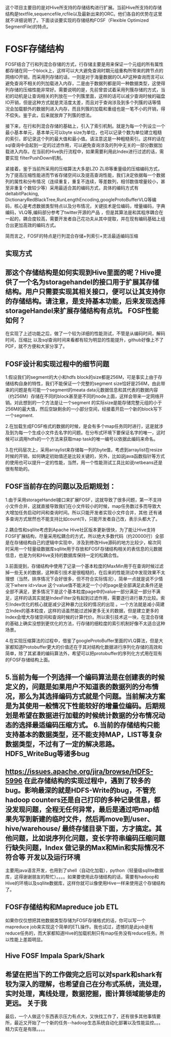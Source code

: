   这个项目主要目的是对Hive所支持的存储结构进行扩展。当前Hive所支持的存储结构是textfile,sequencefile,rcfile以及最新出来的ORC。他们各自的优势在这里就不详细说明了。下面谈谈要实现的存储结构FOSF（Flexible Optimized SegmentFile)的特点。
 
FOSF存储结构
=========
   FOSF结合了行和列混合存储的方式，行存储主要是用来保证一个元组的所有属性都存储在同一个block上，这样可以大大避免查询时期元组重构所带来的跨节点的网络IO开销，而采用列存储的话，一则是对于海量数据的OLAP这种查询而言可以避免查询不相关的列加载进入内存，二是由于数据列都是同一种数据类型，这使得列存储的压缩性能非常好。需要说明的是，先前曾尝试着采用列簇存储的方式，当初的动机是让查询相关的列放在一个列簇里面，这样的话可以减少查询时候的磁盘IO开销，但是这种方式就是灵活度太差，而且对于查询涉及到多个列簇的话等情况会加载额外的数据列进入内存，而且列簇的加载和重组也是一笔不小的开销，得不偿失。鉴于此，后来就放弃了列簇的想法。
  
   接下来，在行和列混合存储的基础上，引入了索引机制。就是为每一个列设立一个最小基本单元，基本单元可以byte size为单位，也可以记录个数为单位建立粗糙的索引，即记录这个列的最大值和最小值。请注意这是一种粗糙索引。这样的话在sql查询中会起到一定的过滤作用，可以避免查询涉及的列中无关的一部分数据加载进入内存。在当前的Hive执行流程中，如果需要利用此Index进行过滤的话，需要实现 filterPushDown机制。
    
     
   紧接着，鉴于当前所采用的压缩算法大多是LZO ZLIB等重量级的压缩编码方式，为了提高压缩性能进而节省存储空间以及提高查询性能，我们决定依据每一个数据列的属性和分布情况（连续重复，重复不连续，等差数列，相邻数值增量较小，甚至非重复个数较少等）采用最适合其的编码方式，具体的编码方式有deltabitPacking, DictionaryRedBlackTree,RunLengthEncoding,googleProtoBufferVLQ等编码，核心是考虑数据类型特点以及分布情况，关键技术是位编码，增量编码，字典编码，VLQ等,编码部分参考了twitter开源的产品 ，但是其算法是和其程序耦合在一起的，耦合度较高，需要开发者自己花功夫从其中提取，并在现有编码基础上组合出更加高效的编码方式。
   
   简而言之，FOSF的特点是行列混合存储+列索引+灵活最适编码压缩
   
实现方式
----
   那这个存储结构是如何实现到Hive里面的呢？Hive提供了一个名为storagehandel的接口用于扩展其存储结构。用户只需要实现其相关接口，便可以让其支持你的存储结构。请注意，是支持基本功能，后来发现选择storageHandel来扩展存储结构有点坑。
FOSF性能如何？
----
   在实现了上述功能之后，做了一个较为详细的性能测试，不管是从编码时间，解码时间，压缩比 以及sql查询时间来看都有较为明显的性能提升，github好像上不了PDF，就不方便和大家分享了。
   
FOSF设计和实现过程中的细节问题
----
   1.假设我们的segment的大小和hdfs block的size都是256M，可是事实上由于存储结构自身的特性，我们不能保证一个完整的segment size恰好是256M，由此带来的问题是有可能一个segment的meata data元数据信息和其代表的数据内容（约256M）存储在不同的block甚至是不同的node上面，这样会带来一定网络开销。对此想到的一个方法是让一个segment 的实际size是能存储完整元组的小于256M的最大值，然后空缺剩余的一小部分空间，经接着开启一个新的block写下一个segment.
   
   2.在加载生成FOSF格式的数据的时候，是会有多个map任务同时进行，这是就涉及到为每一个生成小文件去名字的问题。在分布式环境下要保证名字的唯一，这时候可以调用hdfs的一个方法来获取map task的唯一编号以依据此编码来命名。
   
   3.在代码层次上，采用arraylist来存储每一列的byte值，考虑到arraylist在resize时候的开销，如何确定初始值还是比较关键的，另外，比如说java函数指针等方式的使用也可以提升一定的性能，当然，用一个性能测试工具比如说netbeans还是很有帮助的。
   
FOSF当前存在的问题以及后期规划：
----
   1.由于采用storageHandel接口来扩展FOSF，这就导致了很多问题，第一不支持小文件合并，这就直接导致我们在小文件较小的时候，map任务数过多而导致大大增加任务启动时间和查询时间。所以只能开发者实现小文件合并，其他 还有诸多查询方式居然也不能支持比如count(1)，只能开发者自己改，表示头都大了。

   2.耦合性和sqllite考虑到Apache  Hive社区版本更新很快，为了能让Hive支持FOSF扩展结构，尽量采用松耦合的方式，所以绝大多数代码（约20000行）全部是在存储结构自己的逻辑中实现中，涉及到修改Hive源码的地方比较少，榆次同时采用一个轻量级数据库sqllite用于存放和FOSF存储结构相关的表信息的元数据信息，也是为何和Hive支持的数据库保持一定的松耦合性。


   3.前面提到，存储结构中使用了记录一个基本粒度的MaxMin用于在查询时候过滤掉一些无关的数据，这种索引技术是很粗糙的，在后来的性能测试中发现效果不太理想（当然，排序情况下会好很多，但不符合实际情况），简单一点就是说不少情况下where id>vlaue 这个value值不能决定一个小的page是全部满足此条件还是全部不满足，更多情况下是这个基本粒度page中的value一部分满足一部分不满足，这样的话其实就是IndexFilter没有起到过滤作用，需要逐行进行暴力比较。索引Index优化的核心就是减少这种暴力比较的情况的出现 。一个方法就是减小简建立Index的基本粒度，这样的话虽然能过滤掉更多无关的数据，但是建立更多的Index会增大存储空间和查询时候的计算代价。所以索引技术这一块，在混合存储的基础上确实没想到更优化的方法，行存储的细粒度的索引机制好像不太适合这种场景。
   
   4.在实现压缩算法的过程中，借鉴了googleProtoBuffer里面的VLQ算法，但是大家都知道Protobuffer更大的价值还在于其对结构化数据进行序列化存储的高效和简单，除了其紧凑的编码算法外，希望可以把protobuffer的序列化方式用在现有的FOSF存储结构上面。

   5.当前为每一个列选择一个编码算法是在创建表的时候定义的，问题是如果用户不知道表的数据列的分布情况，那么为其选择编码方式就是个问题。当前解决方案是为其使用一般情况下性能较好的增量位编码。后期规划是希望在数据进行加载的时候统计数据的分布情况动态的选择最适编码压缩方式。
   6.当前的存储结构只能支持基本的数据类型，还不能支持MAP，LIST等复杂数据类型，不过有了一定的解决思路。
HDFS_WriteBug等诸多bug
----
   https://issues.apache.org/jira/browse/HDFS-5996
   在此存储结构的实现过程中，遇到了较多的bug。影响最深的就是HDFS-Write的bug，不管充hadoop counters还是自己打印的多种记录信息，都没发现问题，全程无任何异常，最后是通过吧map结果先写到新建的临时文件，然后再move到/user、hive/warehouse/ 最终存储目录下面，方才搞定。其他问题，比如说序列化问题，变长字符串编码压缩问题行缺失问题，Index 做记录的Max和Min和实际情况不符合等
开发以及运行环境
----   
   主要用java语言开发，也用到了shell（自动化加载），python（轻量级sqllite数据库，这得谢谢朋友的帮忙）。。。。如果要使用此存储结构的话，需要有hadoop和Hive的环境以及sqllite数据库，这样你就可以像使用Hive一样来使用这个存储结构了。

FOSF存储结构和Mapreduce job ETL
----
   如果你仅仅想把其他数据类型存储为FOSF存储格式的话，你可以写一个mapreduce job来实现这个简单的ETL操作。我也试过，遗憾的是此job是有reduce任务的，而大家都知道Hive的加载机制只有map任务没有reduce任务。所以性能上差距明显。
   
Hive FOSF  Impala  Spark/Shark
----  
希望在把当下的工作做完之后可以对spark和shark有较为深入的理解，也希望自己在分布式系统，流处理，实时处理，离线处理，数据挖掘，图计算领域能够走的更远。
关于我
----
   最后，一个人做这个东西表示压力有点大，又快找工作了，还有很多其他事情要所，最近又开始了一个新的任务--hadoop生态系统自动化部署以及性能监控。。。精力实在是有限。。。。
   

   
